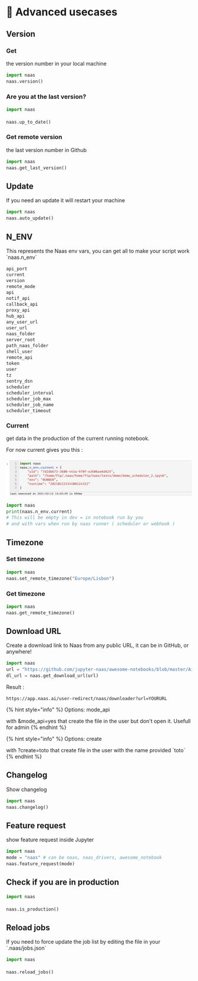 # 🔋 Advanced usecases

## Version

### Get

the version number in your local machine

```python
import naas
naas.version()
```

### Are you at the last version?

```python
import naas

naas.up_to_date()
```

### Get remote version

the last version number in Github

```python
import naas
naas.get_last_version()
```

## Update

If you need an update it will restart your machine

```python
import naas
naas.auto_update()

```

## N\_ENV

This represents the Naas env vars, you can get all to make your script work \`naas.n\_env\`

```text
api_port
current
version
remote_mode
api
notif_api
callback_api
proxy_api
hub_api
any_user_url
user_url
naas_folder
server_root
path_naas_folder
shell_user
remote_api
token
user
tz
sentry_dsn
scheduler
scheduler_interval
scheduler_job_max
scheduler_job_name
scheduler_timeout
```

### Current

get data in the production of the current running notebook.

For now current gives you this :

![](.gitbook/assets/image%20%284%29.png)

```python
import naas
print(naas.n_env.current)
# This will be empty in dev = in notebook run by you
# and with vars when run by naas runner ( scheduler or webhook )
```

##  Timezone

### Set timezone

```python
import naas
naas.set_remote_timezone("Europe/Lisbon")
```

### Get timezone

```python
import naas
naas.get_remote_timezone()
```

## Download URL

Create a download link to Naas from any public URL, it can be in GitHub, or anywhere!

```python
import naas
url = "https://github.com/jupyter-naas/awesome-notebooks/blob/master/Airtable/Airtable_delete_data.ipynb"
dl_url = naas.get_download_url(url)
```

Result :

```
https://app.naas.ai/user-redirect/naas/downloader?url=YOURURL
```

{% hint style="info" %}
Options: mode\_api 

with &mode\_api=yes that create the file in the user but don't open it. Usefull for admin 
{% endhint %}

{% hint style="info" %}
Options: create 

with ?create=toto that create file in the user with the name provided \`toto\`
{% endhint %}

## Changelog

Show changelog

```python
import naas
naas.changelog()
```

## Feature request

show feature request inside Jupyter

```python
import naas
mode = "naas" # can be naas, naas_drivers, awesome_notebook
naas.feature_request(mode)
```

## Check if you are in production

```python
import naas

naas.is_production()
```

## Reload jobs

If you need to force update the job list by editing the file in your \`.naas/jobs.json\`

```python
import naas

naas.reload_jobs()
```

